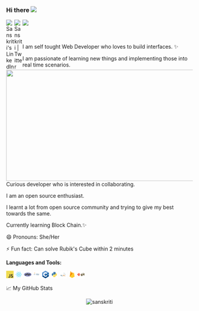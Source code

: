 ### Hi there <img src="https://media.giphy.com/media/hvRJCLFzcasrR4ia7z/giphy.gif" width="25px"><br>

<a href="https://www.linkedin.com/in/sanskruti-p-6a24b5167/">
  <img align="left" alt="Sanskriti's LinkedIn" width="22px" src="https://raw.githubusercontent.com/peterthehan/peterthehan/master/assets/linkedin.svg" />
</a>
<a href="https://twitter.com/Sanskru21418822">
  <img align="left" alt="Sanskriti | Twitter" width="22px" src="https://raw.githubusercontent.com/peterthehan/peterthehan/master/assets/twitter.svg" />
</a>

![](https://visitor-badge.glitch.me/badge?page_id=SanskrutiRP.SanskrutiRP)<br>

<br>
<img src="https://github.com/SanskrutiRP/SanskrutiRP/blob/main/my.gif" height = "300" width="540" align="right">

<!--**SanskrutiRP/SanskrutiRP** is a ✨ _special_ ✨ repository because its `README.md` (this file) appears on your GitHub profile.

Here are some ideas to get you started:-->
I am self tought Web Developer who loves to build interfaces. ✨

I am passionate of learning new things and implementing those into real time scenarios.

Curious developer who is interested in collaborating.

I am an open source enthusiast.

I learnt a lot from open source community and trying to give my best towards the same.

Currently learning Block Chain.✨


😄 Pronouns: She/Her

⚡ Fun fact: Can solve Rubik's Cube within 2 minutes


**Languages and Tools:**  

<code><img height="20" src="https://raw.githubusercontent.com/github/explore/80688e429a7d4ef2fca1e82350fe8e3517d3494d/topics/javascript/javascript.png"></code>
<code><img height="20" src="https://raw.githubusercontent.com/github/explore/80688e429a7d4ef2fca1e82350fe8e3517d3494d/topics/react/react.png"></code>
<code><img height="20" src="https://raw.githubusercontent.com/github/explore/5c058a388828bb5fde0bcafd4bc867b5bb3f26f3/topics/php/php.png"></code>
<code><img height="20" src="https://raw.githubusercontent.com/github/explore/80688e429a7d4ef2fca1e82350fe8e3517d3494d/topics/java/java.png"></code>
<code><img height="20" src="https://raw.githubusercontent.com/github/explore/80688e429a7d4ef2fca1e82350fe8e3517d3494d/topics/cpp/cpp.png"></code>
<code><img height="20" src="https://raw.githubusercontent.com/github/explore/80688e429a7d4ef2fca1e82350fe8e3517d3494d/topics/python/python.png"></code>
<code><img height="20" src="https://raw.githubusercontent.com/github/explore/80688e429a7d4ef2fca1e82350fe8e3517d3494d/topics/mysql/mysql.png"></code>
<code><img height="20" src="https://raw.githubusercontent.com/github/explore/80688e429a7d4ef2fca1e82350fe8e3517d3494d/topics/firebase/firebase.png"></code>
<code><img height="20" src="https://raw.githubusercontent.com/github/explore/80688e429a7d4ef2fca1e82350fe8e3517d3494d/topics/git/git.png"></code>


📈 My GitHub Stats

<p align="center"> <img src="https://github-readme-stats.vercel.app/api?username=SanskrutiRP&show_icons=true&theme=gotham" alt="sanskriti" />
